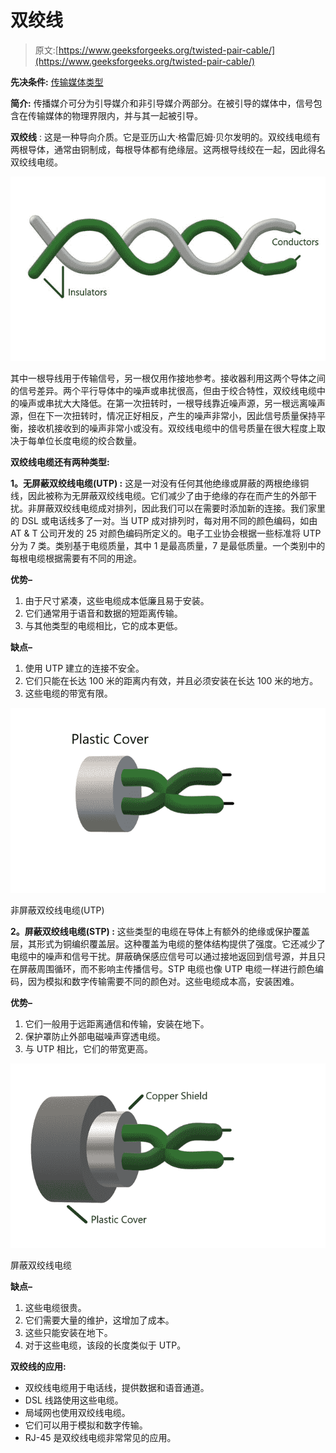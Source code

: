 # 双绞线

> 原文:[https://www.geeksforgeeks.org/twisted-pair-cable/](https://www.geeksforgeeks.org/twisted-pair-cable/)

**先决条件:** [传输媒体类型](https://www.geeksforgeeks.org/types-transmission-media/#:~:text=(i)%20Twisted%20Pair%20Cable%20%E2%80%93,most%20widely%20used%20Transmission%20Media.)

**简介:**
传播媒介可分为引导媒介和非引导媒介两部分。在被引导的媒体中，信号包含在传输媒体的物理界限内，并与其一起被引导。

**双绞线** :
这是一种导向介质。它是亚历山大·格雷厄姆·贝尔发明的。双绞线电缆有两根导体，通常由铜制成，每根导体都有绝缘层。这两根导线绞在一起，因此得名双绞线电缆。

![](img/311a3b52eaa44d009309612483925491.png)

其中一根导线用于传输信号，另一根仅用作接地参考。接收器利用这两个导体之间的信号差异。两个平行导体中的噪声或串扰很高，但由于绞合特性，双绞线电缆中的噪声或串扰大大降低。在第一次扭转时，一根导线靠近噪声源，另一根远离噪声源，但在下一次扭转时，情况正好相反，产生的噪声非常小，因此信号质量保持平衡，接收机接收到的噪声非常小或没有。双绞线电缆中的信号质量在很大程度上取决于每单位长度电缆的绞合数量。

**双绞线电缆还有两种类型:**

**1。无屏蔽双绞线电缆(UTP) :**
这是一对没有任何其他绝缘或屏蔽的两根绝缘铜线，因此被称为无屏蔽双绞线电缆。它们减少了由于绝缘的存在而产生的外部干扰。非屏蔽双绞线电缆成对排列，因此我们可以在需要时添加新的连接。我们家里的 DSL 或电话线多了一对。当 UTP 成对排列时，每对用不同的颜色编码，如由 AT & T 公司开发的 25 对颜色编码所定义的。电子工业协会根据一些标准将 UTP 分为 7 类。类别基于电缆质量，其中 1 是最高质量，7 是最低质量。一个类别中的每根电缆根据需要有不同的用途。

**优势–**

1.  由于尺寸紧凑，这些电缆成本低廉且易于安装。
2.  它们通常用于语音和数据的短距离传输。
3.  与其他类型的电缆相比，它的成本更低。

**缺点–**

1.  使用 UTP 建立的连接不安全。
2.  它们只能在长达 100 米的距离内有效，并且必须安装在长达 100 米的地方。
3.  这些电缆的带宽有限。

![](img/c2b66ca877a9d75d6794f1a645207cc0.png)

非屏蔽双绞线电缆(UTP)

**2。屏蔽双绞线电缆(STP) :**
这些类型的电缆在导体上有额外的绝缘或保护覆盖层，其形式为铜编织覆盖层。这种覆盖为电缆的整体结构提供了强度。它还减少了电缆中的噪声和信号干扰。屏蔽确保感应信号可以通过接地返回到信号源，并且只在屏蔽周围循环，而不影响主传播信号。STP 电缆也像 UTP 电缆一样进行颜色编码，因为模拟和数字传输需要不同的颜色对。这些电缆成本高，安装困难。

**优势–**

1.  它们一般用于远距离通信和传输，安装在地下。
2.  保护罩防止外部电磁噪声穿透电缆。
3.  与 UTP 相比，它们的带宽更高。

![](img/19abf4bf4cf3254353ed2b1a77e497da.png)

屏蔽双绞线电缆

**缺点–**

1.  这些电缆很贵。
2.  它们需要大量的维护，这增加了成本。
3.  这些只能安装在地下。
4.  对于这些电缆，该段的长度类似于 UTP。

**双绞线的应用:**

*   双绞线电缆用于电话线，提供数据和语音通道。
*   DSL 线路使用这些电缆。
*   局域网也使用双绞线电缆。
*   它们可以用于模拟和数字传输。
*   RJ-45 是双绞线电缆非常常见的应用。